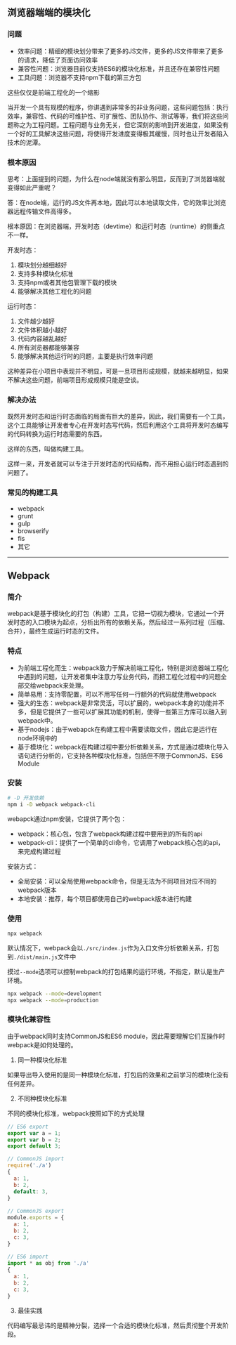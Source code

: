 ## 浏览器端端的模块化

### 问题

- 效率问题：精细的模块划分带来了更多的JS文件，更多的JS文件带来了更多的请求，降低了页面访问效率
- 兼容性问题：浏览器目前仅支持ES6的模块化标准，并且还存在兼容性问题
- 工具问题：浏览器不支持npm下载的第三方包

这些仅仅是前端工程化的一个缩影

当开发一个具有规模的程序，你讲遇到非常多的非业务问题，这些问题包括：执行效率，兼容性、代码的可维护性、可扩展性、团队协作、测试等等，我们将这些问题称之为工程问题。工程问题与业务无关，但它深刻的影响到开发进度，如果没有一个好的工具解决这些问题，将使得开发进度变得极其缓慢，同时也让开发者陷入技术的泥潭。

### 根本原因

思考：上面提到的问题，为什么在node端就没有那么明显，反而到了浏览器端就变得如此严重呢？

答：在node端，运行的JS文件再本地，因此可以本地读取文件，它的效率比浏览器远程传输文件高得多。

根本原因：在浏览器端，开发时态（devtime）和运行时态（runtime）的侧重点不一样。

开发时态：

1. 模块划分越细越好
2. 支持多种模块化标准
3. 支持npm或者其他包管理下载的模块
4. 能够解决其他工程化的问题

运行时态：

1. 文件越少越好
2. 文件体积越小越好
3. 代码内容越乱越好
4. 所有浏览器都能够兼容
5. 能够解决其他运行时的问题，主要是执行效率问题

这种差异在小项目中表现并不明显，可是一旦项目形成规模，就越来越明显，如果不解决这些问题，前端项目形成规模只能是空谈。

### 解决办法

既然开发时态和运行时态面临的局面有巨大的差异，因此，我们需要有一个工具，这个工具能够让开发者专心在开发时态写代码，然后利用这个工具将开发时态编写的代码转换为运行时态需要的东西。

这样的东西，叫做构建工具。

这样一来，开发者就可以专注于开发时态的代码结构，而不用担心运行时态遇到的问题了。

### 常见的构建工具

- webpack
- grunt
- gulp
- browserify
- fis
- 其它

---

## Webpack

### 简介

webpack是基于模块化的打包（构建）工具，它把一切视为模块，它通过一个开发时态的入口模块为起点，分析出所有的依赖关系，然后经过一系列过程（压缩、合并），最终生成运行时态的文件。

### 特点

- 为前端工程化而生：webpack致力于解决前端工程化，特别是浏览器端工程化中遇到的问题，让开发者集中注意力写业务代码，而把工程化过程中的问题全部交给webpack来处理。
- 简单易用：支持零配置，可以不用写任何一行额外的代码就使用webpack
- 强大的生态：webpack是非常灵活，可以扩展的，webpack本身的功能并不多，但是它提供了一些可以扩展其功能的机制，使得一些第三方库可以融入到webpack中。
- 基于nodejs：由于webapck在构建工程中需要读取文件，因此它是运行在node环境中的
- 基于模块化：webpack在构建过程中要分析依赖关系，方式是通过模块化导入语句进行分析的，它支持各种模块化标准，包括但不限于CommonJS、ES6 Module

### 安装

```bash
# -D 开发依赖
npm i -D webpack webpack-cli 
```

webapck通过npm安装，它提供了两个包：

- webpack：核心包，包含了webpack构建过程中要用到的所有的api
- webpack-cli：提供了一个简单的cli命令，它调用了webpack核心包的api，来完成构建过程

安装方式：

- 全局安装：可以全局使用webpack命令，但是无法为不同项目对应不同的webpack版本
- 本地安装：推荐，每个项目都使用自己的webpack版本进行构建

### 使用

```bash
npx webpack
```



默认情况下，webpack会以`./src/index.js`作为入口文件分析依赖关系，打包到`./dist/main.js`文件中

摸过`--mode`选项可以控制webpack的打包结果的运行环境，不指定，默认是生产环境。

```bash
npx webpack --mode=development
npx webpack --mode=production
```

### 模块化兼容性

由于webpack同时支持CommonJS和ES6 module，因此需要理解它们互操作时webpack是如何处理的。

1. 同一种模块化标准

如果导出导入使用的是同一种模块化标准，打包后的效果和之前学习的模块化没有任何差异。

2. 不同种模块化标准

不同的模块化标准，webpack按照如下的方式处理

```js
// ES6 export
export var a = 1;
export var b = 2;
export default 3;

// CommonJS import
require('./a')
{
  a: 1,
  b: 2,
  default: 3,
}
  
// CommonJS export
module.exports = {
  a: 1,
  b: 2,
  c: 3,
}
  
// ES6 import
import * as obj from './a' 
{
  a: 1,
  b: 2,
  c: 3,
}
```

3. 最佳实践

代码编写最忌讳的是精神分裂，选择一个合适的模块化标准，然后贯彻整个开发阶段。
